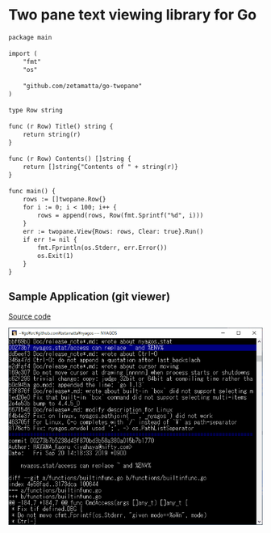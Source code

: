 Two pane text viewing library for Go
===================================

```
package main

import (
	"fmt"
	"os"

	"github.com/zetamatta/go-twopane"
)

type Row string

func (r Row) Title() string {
	return string(r)
}

func (r Row) Contents() []string {
	return []string{"Contents of " + string(r)}
}

func main() {
	rows := []twopane.Row{}
	for i := 0; i < 100; i++ {
		rows = append(rows, Row(fmt.Sprintf("%d", i)))
	}
	err := twopane.View{Rows: rows, Clear: true}.Run()
	if err != nil {
		fmt.Fprintln(os.Stderr, err.Error())
		os.Exit(1)
	}
}
```

Sample Application (git viewer)
-------------------------------

[Source code](./gitview/main.go)

<img src="./demo.gif" alt="DEMO ANIMATION" />

